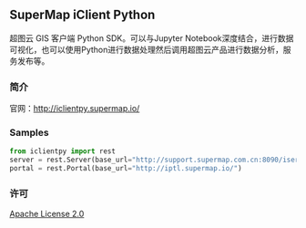 ## SuperMap iClient Python

超图云 GIS 客户端 Python SDK。可以与Jupyter Notebook深度结合，进行数据可视化，也可以使用Python进行数据处理然后调用超图云产品进行数据分析，服务发布等。

### 简介

官网：http://iclientpy.supermap.io/

### Samples
```python
from iclientpy import rest
server = rest.Server(base_url="http://support.supermap.com.cn:8090/iserver")
portal = rest.Portal(base_url="http://iptl.supermap.io/")
```

### 许可

[ Apache License 2.0 ](./LICENSE)
